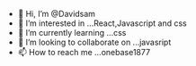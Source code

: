 - 👋 Hi, I’m @Davidsam
- 👀 I’m interested in ...React,Javascript and css
- 🌱 I’m currently learning ...css
- 💞️ I’m looking to collaborate on ...javasript
- 📫 How to reach me ...onebase1877

<!---
onebase1877/onebase1877 is a ✨ special ✨ repository because its `README.md` (this file) appears on your GitHub profile.
You can click the Preview link to take a look at your changes.
--->
